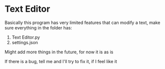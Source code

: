 # Text Editor

Basically this program has very limited features that can modify a text, make sure everything in the folder has:

1. Text Editor.py 
2. settings.json
   
Might add more things in the future, for now it is as is

If there is a bug, tell me and I'll try to fix it, if I feel like it
